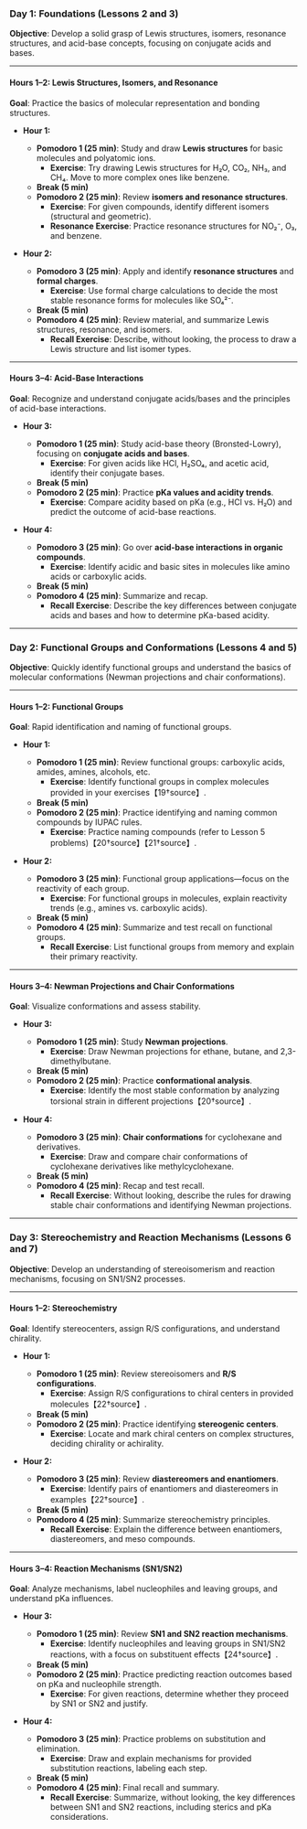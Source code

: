 ### **Day 1: Foundations (Lessons 2 and 3)**

**Objective**: Develop a solid grasp of Lewis structures, isomers, resonance structures, and acid-base concepts, focusing on conjugate acids and bases.

---

#### **Hours 1–2: Lewis Structures, Isomers, and Resonance**
**Goal**: Practice the basics of molecular representation and bonding structures.

- **Hour 1:**
  - **Pomodoro 1 (25 min)**: Study and draw **Lewis structures** for basic molecules and polyatomic ions.
    - **Exercise**: Try drawing Lewis structures for H₂O, CO₂, NH₃, and CH₄. Move to more complex ones like benzene.
  - **Break (5 min)**
  - **Pomodoro 2 (25 min)**: Review **isomers and resonance structures**.
    - **Exercise**: For given compounds, identify different isomers (structural and geometric).
    - **Resonance Exercise**: Practice resonance structures for NO₂⁻, O₃, and benzene.

- **Hour 2:**
  - **Pomodoro 3 (25 min)**: Apply and identify **resonance structures** and **formal charges**.
    - **Exercise**: Use formal charge calculations to decide the most stable resonance forms for molecules like SO₄²⁻.
  - **Break (5 min)**
  - **Pomodoro 4 (25 min)**: Review material, and summarize Lewis structures, resonance, and isomers.
    - **Recall Exercise**: Describe, without looking, the process to draw a Lewis structure and list isomer types.

---

#### **Hours 3–4: Acid-Base Interactions**
**Goal**: Recognize and understand conjugate acids/bases and the principles of acid-base interactions.

- **Hour 3:**
  - **Pomodoro 1 (25 min)**: Study acid-base theory (Bronsted-Lowry), focusing on **conjugate acids and bases**.
    - **Exercise**: For given acids like HCl, H₂SO₄, and acetic acid, identify their conjugate bases.
  - **Break (5 min)**
  - **Pomodoro 2 (25 min)**: Practice **pKa values and acidity trends**.
    - **Exercise**: Compare acidity based on pKa (e.g., HCl vs. H₂O) and predict the outcome of acid-base reactions.

- **Hour 4:**
  - **Pomodoro 3 (25 min)**: Go over **acid-base interactions in organic compounds**.
    - **Exercise**: Identify acidic and basic sites in molecules like amino acids or carboxylic acids.
  - **Break (5 min)**
  - **Pomodoro 4 (25 min)**: Summarize and recap.
    - **Recall Exercise**: Describe the key differences between conjugate acids and bases and how to determine pKa-based acidity.

---

### **Day 2: Functional Groups and Conformations (Lessons 4 and 5)**

**Objective**: Quickly identify functional groups and understand the basics of molecular conformations (Newman projections and chair conformations).

---

#### **Hours 1–2: Functional Groups**
**Goal**: Rapid identification and naming of functional groups.

- **Hour 1:**
  - **Pomodoro 1 (25 min)**: Review functional groups: carboxylic acids, amides, amines, alcohols, etc.
    - **Exercise**: Identify functional groups in complex molecules provided in your exercises【19†source】.
  - **Break (5 min)**
  - **Pomodoro 2 (25 min)**: Practice identifying and naming common compounds by IUPAC rules.
    - **Exercise**: Practice naming compounds (refer to Lesson 5 problems)【20†source】【21†source】.

- **Hour 2:**
  - **Pomodoro 3 (25 min)**: Functional group applications—focus on the reactivity of each group.
    - **Exercise**: For functional groups in molecules, explain reactivity trends (e.g., amines vs. carboxylic acids).
  - **Break (5 min)**
  - **Pomodoro 4 (25 min)**: Summarize and test recall on functional groups.
    - **Recall Exercise**: List functional groups from memory and explain their primary reactivity.

---

#### **Hours 3–4: Newman Projections and Chair Conformations**
**Goal**: Visualize conformations and assess stability.

- **Hour 3:**
  - **Pomodoro 1 (25 min)**: Study **Newman projections**.
    - **Exercise**: Draw Newman projections for ethane, butane, and 2,3-dimethylbutane.
  - **Break (5 min)**
  - **Pomodoro 2 (25 min)**: Practice **conformational analysis**.
    - **Exercise**: Identify the most stable conformation by analyzing torsional strain in different projections【20†source】.

- **Hour 4:**
  - **Pomodoro 3 (25 min)**: **Chair conformations** for cyclohexane and derivatives.
    - **Exercise**: Draw and compare chair conformations of cyclohexane derivatives like methylcyclohexane.
  - **Break (5 min)**
  - **Pomodoro 4 (25 min)**: Recap and test recall.
    - **Recall Exercise**: Without looking, describe the rules for drawing stable chair conformations and identifying Newman projections.

---

### **Day 3: Stereochemistry and Reaction Mechanisms (Lessons 6 and 7)**

**Objective**: Develop an understanding of stereoisomerism and reaction mechanisms, focusing on SN1/SN2 processes.

---

#### **Hours 1–2: Stereochemistry**
**Goal**: Identify stereocenters, assign R/S configurations, and understand chirality.

- **Hour 1:**
  - **Pomodoro 1 (25 min)**: Review stereoisomers and **R/S configurations**.
    - **Exercise**: Assign R/S configurations to chiral centers in provided molecules【22†source】.
  - **Break (5 min)**
  - **Pomodoro 2 (25 min)**: Practice identifying **stereogenic centers**.
    - **Exercise**: Locate and mark chiral centers on complex structures, deciding chirality or achirality.

- **Hour 2:**
  - **Pomodoro 3 (25 min)**: Review **diastereomers and enantiomers**.
    - **Exercise**: Identify pairs of enantiomers and diastereomers in examples【22†source】.
  - **Break (5 min)**
  - **Pomodoro 4 (25 min)**: Summarize stereochemistry principles.
    - **Recall Exercise**: Explain the difference between enantiomers, diastereomers, and meso compounds.

---

#### **Hours 3–4: Reaction Mechanisms (SN1/SN2)**
**Goal**: Analyze mechanisms, label nucleophiles and leaving groups, and understand pKa influences.

- **Hour 3:**
  - **Pomodoro 1 (25 min)**: Review **SN1 and SN2 reaction mechanisms**.
    - **Exercise**: Identify nucleophiles and leaving groups in SN1/SN2 reactions, with a focus on substituent effects【24†source】.
  - **Break (5 min)**
  - **Pomodoro 2 (25 min)**: Practice predicting reaction outcomes based on pKa and nucleophile strength.
    - **Exercise**: For given reactions, determine whether they proceed by SN1 or SN2 and justify.

- **Hour 4:**
  - **Pomodoro 3 (25 min)**: Practice problems on substitution and elimination.
    - **Exercise**: Draw and explain mechanisms for provided substitution reactions, labeling each step.
  - **Break (5 min)**
  - **Pomodoro 4 (25 min)**: Final recall and summary.
    - **Recall Exercise**: Summarize, without looking, the key differences between SN1 and SN2 reactions, including sterics and pKa considerations.
